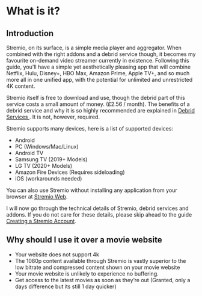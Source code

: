 # What is it?

## Introduction

Stremio, on its surface, is a simple media player and aggregator. When combined with the right addons and a debrid service though, it becomes my favourite on-demand video streamer currently in existence. Following this guide, you'll have a simple yet aesthetically pleasing app that will combine Netflix, Hulu, Disney+, HBO Max, Amazon Prime, Apple TV+, and so much more all in one unified app, with the potential for unlimited and unrestricted 4K content.

Stremio itself is free to download and use, though the debrid part of this service costs a small amount of money. (£2.56 / month). The benefits of a debrid service and why it is so highly recommended are explained in [Debrid Services ](https://www.notion.so/Debrid-Services-ebf72e64ed244046bd3f748876c9ca94?pvs=21). It is not, however, required.

Stremio supports many devices, here is a list of supported devices:

- Android
- PC (Windows/Mac/Linux)
- Android TV
- Samsung TV (2019+ Models)
- LG TV (2020+ Models)
- Amazon Fire Devices (Requires sideloading)
- iOS (workarounds needed)

You can also use Stremio without installing any application from your browser at [Stremio Web](https://web.stremio.com/).

I will now go through the technical details of Stremio, debrid services and addons. If you do not care for these details, please skip ahead to the guide [Creating a Stremio Account](https://www.notion.so/Creating-a-Stremio-Account-f59286d5979b489d961ef666535dff66?pvs=21).

## Why should I use it over a movie website

- Your website does not support 4k
- The 1080p content available through Stremio is vastly superior to the low bitrate and compressed content shown on your movie website
- Your movie website is unlikely to experience no buffering.
- Get access to the latest movies as soon as they’re out (Granted, only a days difference but its still 1 day quicker)
